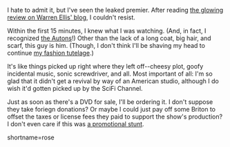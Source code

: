 I hate to admit it, but I've seen the leaked premier.  After reading [the glowing review on Warren Ellis' blog][we], I couldn't resist.  
  
  Within the first 15 minutes, I knew what I was watching.  (And, in fact, I recognized [the Autons][autons]!)  Other than the lack of a long coat, big hair, and scarf, this guy is him.  (Though, I don't think I'll be shaving my head to continue [my fashion tutelage][fashion].)
  
  It's like things picked up right where they left off--cheesy plot, goofy incidental music, sonic screwdriver, and all.  Most important of all: I'm so glad that it didn't get a revival by way of an American studio, although I do wish it'd gotten picked up by the SciFi Channel.
  
  Just as soon as there's a DVD for sale, I'll be ordering it.  I don't suppose they take foriegn donations?  Or maybe I could just pay off some Briton to offset the taxes or license fees they paid to support the show's production?  I don't even care if this was [a promotional stunt][stunt].
  
[autons]:http://www.bbc.co.uk/dna/h2g2/A1090126
[stunt]:http://slashdot.org/comments.pl?sid=141673&#38;cid=11867776
[we]:http://www.warrenellis.com/index.php?p=433
[fashion]:http://www.decafbad.com/blog/2005/02/19/tonights_items_of_little_import
<!--more-->
shortname=rose
